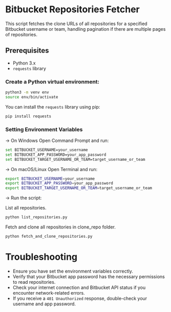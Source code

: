# Bitbucket Repositories Fetcher

This script fetches the clone URLs of all repositories for a specified Bitbucket username or team, handling pagination if there are multiple pages of repositories.

## Prerequisites

- Python 3.x
- `requests` library

### Create a Python virtual environment:
```bash
python3 -m venv env
source env/bin/activate
```

You can install the `requests` library using pip:

```bash
pip install requests
```

### Setting Environment Variables
-> On Windows
Open Command Prompt and run:
```bash
set BITBUCKET_USERNAME=your_username
set BITBUCKET_APP_PASSWORD=your_app_password
set BITBUCKET_TARGET_USERNAME_OR_TEAM=target_username_or_team
```

-> On macOS/Linux
Open Terminal and run:
```bash
export BITBUCKET_USERNAME=your_username
export BITBUCKET_APP_PASSWORD=your_app_password
export BITBUCKET_TARGET_USERNAME_OR_TEAM=target_username_or_team
```

-> Run the script:

List all repositories.
```bash
python list_repositories.py
```

Fetch and clone all repositories in clone_repo folder.
```bash
python fetch_and_clone_repositories.py
```

# Troubleshooting
* Ensure you have set the environment variables correctly.
* Verify that your Bitbucket app password has the necessary permissions to read repositories.
* Check your internet connection and Bitbucket API status if you encounter network-related errors.
* If you receive a `401 Unauthorized` response, double-check your username and app password.
